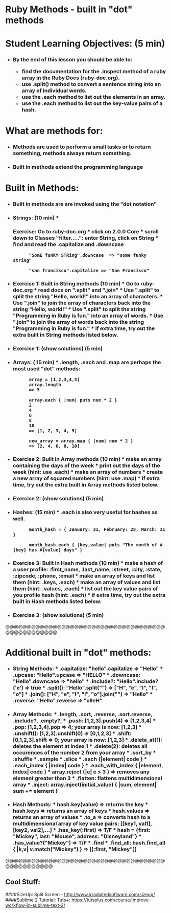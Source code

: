 # Ruby Methods - built in "dot" methods

# Student Learning Objectives: (5 min)

* <h3> By the end of this lesson you should be able to:

	* find the documentation for the .inspect method of a ruby array in the Ruby Docs (ruby-doc.org).
	* use .split() method to convert a sentence string into an array of individual words.
	* use the .each method to list out the elements in an array.
	* use the .each method to list out the key-value pairs of a hash.
	
	
# What are methods for:
* <h3> Methods are used to perform a small tasks or to return something, methods always return something.
* <h3> Built in methods extend the programming language


# Built in Methods:
* <h3> Built in methods are are invoked using the "dot notation"
* <h3> Strings: (10 min)
	* <h3> Exercise: Go to ruby-doc.org
	* click on 2.0.0 Core
	* scroll down to Classes "filter.....": enter String, click on String
	* find and read the .capitalize and .downcase
	
			"SomE fuNKY STRing".downcase  => "some funky string"
			
			"san francisco".capitalize => "San Francisco"
	
* <h3> Exercise 1: Built in String methods (10 min)
	* Go to ruby-doc.org
	* read docs on ".split" and ".join" 
	* Use ".split" to split the string "Hello, world!" into an array of characters.
	* Use ".join" to join the array of characters back into the string "Hello, world!"
	* Use ".split" to split the string "Programming in Ruby is fun." into an array of words.
	* Use ".join" to join the array of words back into the string "Programming in Ruby is fun."
	* if extra time, try out the extra built in String methods listed below.
* <h3> Exercise 1: (show solutions) (5 min)
	
* <h3> Arrays:  ( 15 min)
	* .length, .each and .map are perhaps the most used "dot" methods:

			array = [1,2,3,4,5]
			array.length
			=> 5
		
			array.each { |num| puts num * 2 }
			2
			4
			6
			8
			10
			=> [1, 2, 3, 4, 5]
		
			new_array = array.map { |num| num * 2 }
			=> [2, 4, 6, 8, 10]
			



		
* <h3> Exercise 2: Built in Array methods (10 min)
	* make an array containing the days of the week
		* print out the days of the week (hint: use .each)
	* make an array of numbers
		* create a new array of squared numbers (hint: use .map)
	* if extra time, try out the extra built in Array methods listed below.
* <h3> Exercise 2: (show solutions) (5 min)

* <h3> Hashes: (15 min)
	* .each is also very useful for hashes as well. 
	
			month_hash = { January: 31, February: 28, March: 31 }
		
			month_hash.each { |key,value| puts "The month of #{key} has #{value} days" }
		
* <h3> Exercise 3: Built in Hash methods (10 min)
	* make a hash of a user profile: :first_name, :last_name, :street, :city, :state, :zipcode, :phone, :email
	* make an array of keys and list them (hint: .keys, .each)
	* make an array of values and list them (hint: .values, .each)
	* list out the key value pairs of you profile hash (hint: .each)
	* if extra time, try out the extra built in Hash methods listed below.
* <h3> Exercise 3: (show solutions) (5 min)
	 
		
@@@@@@@@@@@@@@@@@@@@@@@@@@@@@@@@@@@@@@@@@@@@@@@@@

# Additional built in "dot" methods:
	
* <h3>String Methods:
	* .capitalize:  "hello".capitalize => "Hello"
	* .upcase: "Hello".upcase => "HELLO"
	* .downcase: "Hello".downcase => "hello"
	* .include?: "Hello".include?('e') => true	
	* .split(): "Hello".split("") => ["H", "e", "l", "l", "o"]
	* .join(): 	["H", "e", "l", "l", "o"].join("") => "Hello"
	* .reverse: "Hello".reverse => "olleH"

* <h3>Array Methods:
	* .length, .sort, .reverse, .sort.reverse, .include?, .empty?, 
	* .push: [1,2,3].push(4) => [1,2,3,4]
	* .pop: [1,2,3,4].pop => 4; your array is now: [1,2,3]
	* .unshift(): [1,2,3].unshift(0) => [0,1,2,3]
	* .shift: [0,1,2,3].shift => 0; your array is now: [1,2,3]
	* .delete_at(1): deletes the element at index 1
	* .delete(2): deletes all occurences of the number 2 from your array
	* .sort_by
	* .shuffle
	* .sample
	* .slice
	* .each {|element| code }
	* .each_index { |index| code }
	* .each_with_index { |element, index| code }
	* array.reject {|e| e > 3 } => removes any element greater than 3
	* .flatten: flattens multidimensional array
	* .inject: array.inject(initial_value) { |sum, element| sum += element }

* <h3>Hash Methods:
	* hash.key(value) => returns the key
	* hash.keys => returns an array of keys
	* hash.values => returns an array of values
	* .to_a => converts hash to a multidimensional array of key value pairs: [[key1, val1],[key2, val2],...]
	* .has_key(:first) => T/F
	* hash = {first: "Mickey", last: "Mouse", address: "Disneyland"}
	* .has_value?("Mickey") => T/F
	* .find
	* .find_all: hash.find_all { |k,v| v.match("Mickey") } => [[:first, "Mickey"]]

	
@@@@@@@@@@@@@@@@@@@@@@@@@@@@@@@@@@@@@@@@@@@@@@@@

## Cool Stuff:
####SizeUp: Split Screen - http://www.irradiatedsoftware.com/sizeup/
####Sublime 2 Tutorial: Tuts+: https://tutsplus.com/course/improve-workflow-in-sublime-text-2/


